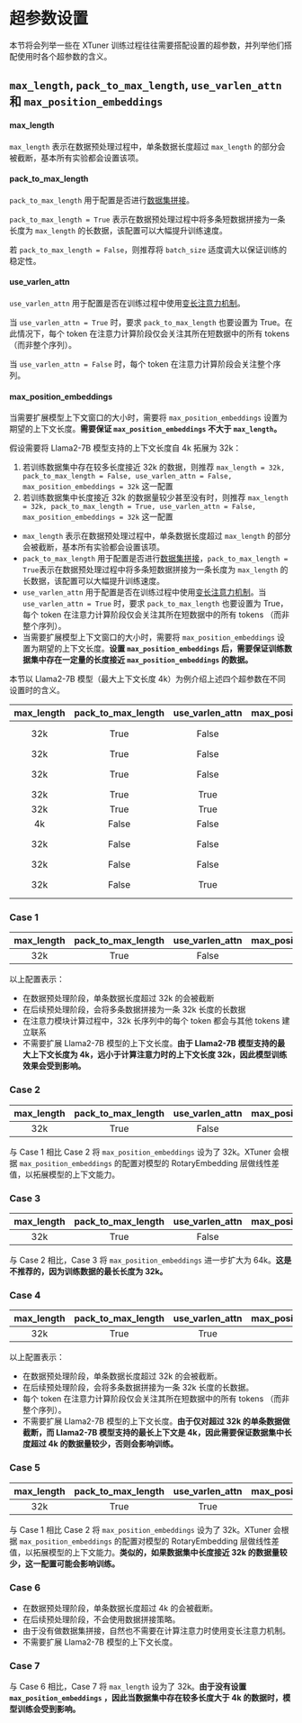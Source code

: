 # 超参数设置

本节将会列举一些在 XTuner 训练过程往往需要搭配设置的超参数，并列举他们搭配使用时各个超参数的含义。

## `max_length`, `pack_to_max_length`, `use_varlen_attn` 和 `max_position_embeddings`

#### max_length

`max_length` 表示在数据预处理过程中，单条数据长度超过 `max_length` 的部分会被截断，基本所有实验都会设置该项。

#### pack_to_max_length

`pack_to_max_length` 用于配置是否进行[数据集拼接](../accelerate/pack_to_max_length.md)。

`pack_to_max_length = True` 表示在数据预处理过程中将多条短数据拼接为一条长度为 `max_length` 的长数据，该配置可以大幅提升训练速度。

若 `pack_to_max_length = False`，则推荐将 `batch_size` 适度调大以保证训练的稳定性。

#### use_varlen_attn

`use_varlen_attn` 用于配置是否在训练过程中使用[变长注意力机制](../accelerate/varlen_flash_attn.md)。

当 `use_varlen_attn = True` 时，要求 `pack_to_max_length` 也要设置为 True。在此情况下，每个 token 在注意力计算阶段仅会关注其所在短数据中的所有 tokens （而非整个序列）。

当 `use_varlen_attn = False` 时，每个 token 在注意力计算阶段会关注整个序列。

#### max_position_embeddings

当需要扩展模型上下文窗口的大小时，需要将 `max_position_embeddings` 设置为期望的上下文长度。**需要保证 `max_position_embeddings` 不大于 `max_length`。**

假设需要将 Llama2-7B 模型支持的上下文长度自 4k 拓展为 32k：

1. 若训练数据集中存在较多长度接近 32k 的数据，则推荐 `max_length = 32k, pack_to_max_length = False, use_varlen_attn = False, max_position_embeddings = 32k` 这一配置
2. 若训练数据集中长度接近 32k 的数据量较少甚至没有时，则推荐 `max_length = 32k, pack_to_max_length = True, use_varlen_attn = False, max_position_embeddings = 32k` 这一配置

- `max_length` 表示在数据预处理过程中，单条数据长度超过 `max_length` 的部分会被截断，基本所有实验都会设置该项。
- `pack_to_max_length` 用于配置是否进行[数据集拼接](../accelerate/pack_to_max_length.md)，`pack_to_max_length = True`表示在数据预处理过程中将多条短数据拼接为一条长度为 `max_length` 的长数据，该配置可以大幅提升训练速度。
- `use_varlen_attn` 用于配置是否在训练过程中使用[变长注意力机制](../accelerate/varlen_flash_attn.md)。当 `use_varlen_attn = True` 时，要求 `pack_to_max_length` 也要设置为 True，每个 token 在注意力计算阶段仅会关注其所在短数据中的所有 tokens （而非整个序列）。
- 当需要扩展模型上下文窗口的大小时，需要将 `max_position_embeddings` 设置为期望的上下文长度。**设置 `max_position_embeddings` 后，需要保证训练数据集中存在一定量的长度接近 `max_position_embeddings` 的数据。**

本节以 Llama2-7B 模型（最大上下文长度 4k）为例介绍上述四个超参数在不同设置时的含义。

| max_length | pack_to_max_length | use_varlen_attn | max_position_embeddings |      Description      |
| :--------: | :----------------: | :-------------: | :---------------------: | :-------------------: |
|    32k     |        True        |      False      |          None           | [Case1 Forbidden](<>) |
|    32k     |        True        |      False      |           32k           |      [Case2](<>)      |
|    32k     |        True        |      False      |           64k           | [Case3 Forbidden](<>) |
|    32k     |        True        |      True       |          None           |      [Case4](<>)      |
|    32k     |        True        |      True       |           32k           |      [Case5](<>)      |
|     4k     |       False        |      False      |          None           |      [Case6](<>)      |
|    32k     |       False        |      False      |          None           | [Case6 Forbidden](<>) |
|    32k     |       False        |      False      |           32k           |      [Case7](<>)      |
|    32k     |       False        |      True       |            -            | [Case8 Forbidden](<>) |

### Case 1

| max_length | pack_to_max_length | use_varlen_attn | max_position_embeddings |
| :--------: | :----------------: | :-------------: | :---------------------: |
|    32k     |        True        |      False      |          None           |

以上配置表示：

- 在数据预处理阶段，单条数据长度超过 32k 的会被截断
- 在后续预处理阶段，会将多条数据拼接为一条 32k 长度的长数据
- 在注意力模块计算过程中，32k 长序列中的每个 token 都会与其他 tokens 建立联系
- 不需要扩展 Llama2-7B 模型的上下文长度。**由于 Llama2-7B 模型支持的最大上下文长度为 4k，远小于计算注意力时的上下文长度 32k，因此模型训练效果会受到影响。**

### Case 2

| max_length | pack_to_max_length | use_varlen_attn | max_position_embeddings |
| :--------: | :----------------: | :-------------: | :---------------------: |
|    32k     |        True        |      False      |           32k           |

与 Case 1 相比 Case 2 将 `max_position_embeddings` 设为了 32k。XTuner 会根据 `max_position_embeddings` 的配置对模型的 RotaryEmbedding 层做线性差值，以拓展模型的上下文能力。

### Case 3

| max_length | pack_to_max_length | use_varlen_attn | max_position_embeddings |
| :--------: | :----------------: | :-------------: | :---------------------: |
|    32k     |        True        |      False      |           64k           |

与 Case 2 相比，Case 3 将 `max_position_embeddings` 进一步扩大为 64k。**这是不推荐的，因为训练数据的最长长度为 32k。**

### Case 4

| max_length | pack_to_max_length | use_varlen_attn | max_position_embeddings |
| :--------: | :----------------: | :-------------: | :---------------------: |
|    32k     |        True        |      True       |          None           |

以上配置表示：

- 在数据预处理阶段，单条数据长度超过 32k 的会被截断。
- 在后续预处理阶段，会将多条数据拼接为一条 32k 长度的长数据。
- 每个 token 在注意力计算阶段仅会关注其所在短数据中的所有 tokens （而非整个序列）。
- 不需要扩展 Llama2-7B 模型的上下文长度。**由于仅对超过 32k 的单条数据做截断，而 Llama2-7B 模型支持的最长上下文是 4k，因此需要保证数据集中长度超过 4k 的数据量较少，否则会影响训练。**

### Case 5

| max_length | pack_to_max_length | use_varlen_attn | max_position_embeddings |
| :--------: | :----------------: | :-------------: | :---------------------: |
|    32k     |        True        |      True       |           32k           |

与 Case 1 相比 Case 2 将 `max_position_embeddings` 设为了 32k。XTuner 会根据 `max_position_embeddings` 的配置对模型的 RotaryEmbedding 层做线性差值，以拓展模型的上下文能力。**类似的，如果数据集中长度接近 32k 的数据量较少，这一配置可能会影响训练。**

### Case 6

- 在数据预处理阶段，单条数据长度超过 4k 的会被截断。
- 在后续预处理阶段，不会使用数据拼接策略。
- 由于没有做数据集拼接，自然也不需要在计算注意力时使用变长注意力机制。
- 不需要扩展 Llama2-7B 模型的上下文长度。

### Case 7

与 Case 6 相比，Case 7 将 `max_length` 设为了 32k。**由于没有设置 `max_position_embeddings` ，因此当数据集中存在较多长度大于 4k 的数据时，模型训练会受到影响。**
